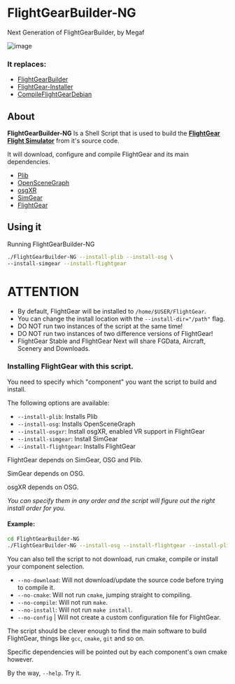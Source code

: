 # FlightGearBuilder-NG
Next Generation of FlightGearBuilder, by Megaf

![image](https://github.com/Megaf/FlightGearBuilder-NG/assets/6201512/0e1906ce-1889-45ef-a920-4c7af8e261b2)


### It replaces:
- [FlightGearBuilder](https://github.com/Megaf/FlightGearBuilder)
- [FlightGear-Installer](https://github.com/Megaf/FlightGear-Installer)
- [CompileFlightGearDebian](https://github.com/Megaf/CompileFlightGearDebian)

## About
**FlightGearBuilder-NG** Is a Shell Script that is used to build the **[FlightGear Flight Simulator](https://www.flightgear.org/)** from it's source code.

It will download, configure and compile FlightGear and its main dependencies.
- [Plib](https://sourceforge.net/projects/libplib/)
- [OpenSceneGraph](https://github.com/openscenegraph/OpenSceneGraph)
- [osgXR](https://github.com/amalon/osgXR)
- [SimGear](https://sourceforge.net/p/flightgear/simgear/ci/next/tree/)
- [FlightGear](https://sourceforge.net/p/flightgear/flightgear/ci/next/tree/)

## Using it
Running FlightGearBuilder-NG
```bash
./FlightGearBuilder-NG --install-plib --install-osg \
--install-simgear --install-flightgear
```

# ATTENTION
- By default, FlightGear will be installed to `/home/$USER/FlightGear`.
- You can change the install location with the `--install-dir="/path"` flag.
- DO NOT run two instances of the script at the same time!
- DO NOT run two instances of two difference versions of FlightGear!
- FlightGear Stable and FlightGear Next will share FGData, Aircraft, Scenery and Downloads.

### Installing FlightGear with this script.
You need to specify which "component" you want the script to build and install.

The following options are available:

- `--install-plib`: Installs Plib
- `--install-osg`: Installs OpenSceneGraph
- `--install-osgxr`: Install osgXR, enabled VR support in FlightGear
- `--install-simgear`: Install SimGear
- `--install-flightgear`: Installs FlightGear

FlightGear depends on SimGear, OSG and Plib.

SimGear depends on OSG.

osgXR depends on OSG.

*You can specify them in any order and the script will figure out the right install order for you.*

#### Example:

```bash
cd FlightGearBuilder-NG
./FlightGearBuilder-NG --install-osg --install-flightgear --install-plib --install-simgear
```
You can also tell the script to not download, run cmake, compile or install your component selection.

- `--no-download`: Will not download/update the source code before trying to compile it.
- `--no-cmake`: Will not run `cmake`, jumping straight to compiling.
- `--no-compile`: Will not run `make`.
- `--no-install`: Will not run `make install`.
- `--no-config` | Will not create a custom configuration file for FlightGear.

The script should be clever enough to find the main software to build FlightGear, things like `gcc`, `cmake`, `git` and so on.

Specific dependencies will be pointed out by each component's own cmake however.

By the way, `--help`. Try it.

